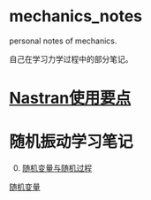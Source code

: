 # mechanics_notes
personal notes of mechanics.

自己在学习力学过程中的部分笔记。

# [Nastran使用要点](https://github.com/zhangyunwu/mechanics_notes/blob/main/Nastran_notes.md)

# 随机振动学习笔记
0. [随机变量与随机过程](https://github.com/zhangyunwu/mechanics_notes/blob/main/random_vibration/0.%20random_variable_and_random_process.md)

[随机变量](https://github.com/zhangyunwu/mechanics_notes/blob/main/random_vibration/1.random_process.html)